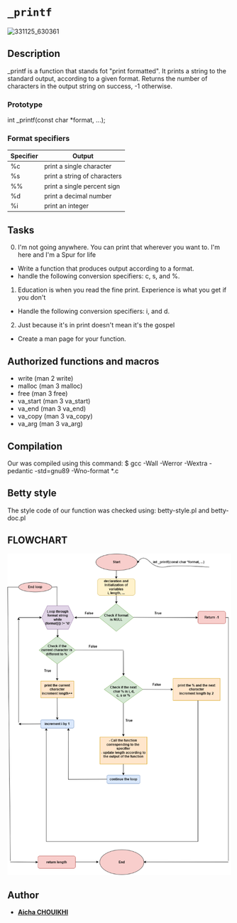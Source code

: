 # **`_printf`**

![331125_630361](https://user-images.githubusercontent.com/124582867/229380110-7673c718-e712-4ac6-aa56-c816d5535188.png)

## Description
_printf is a function that stands fot "print formatted".
It prints a string to the standard output, according to a given format.
Returns the number of characters in the output string on success, -1 otherwise.

### Prototype

int _printf(const char *format, ...);

### Format specifiers

| **Specifier** | **Output**                    |
| ------------- | ----------------------------- |
| %c            | print a single character     |
| %s            | print a string of characters |
| %%            | print a single percent sign  |
| %d            | print a decimal number       |
| %i            | print an integer             |


## Tasks

0. I'm not going anywhere. You can print that wherever you want to. I'm here and I'm a Spur for life
 - Write a function that produces output according to a format.
 - handle the following conversion specifiers: c, s, and %.
1. Education is when you read the fine print. Experience is what you get if you don't
 - Handle the following conversion specifiers: i, and d.
2. Just because it's in print doesn't mean it's the gospel
 - Create a man page for your function.

## Authorized functions and macros

- write (man 2 write)
- malloc (man 3 malloc)
- free (man 3 free)
- va_start (man 3 va_start)
- va_end (man 3 va_end)
- va_copy (man 3 va_copy)
- va_arg (man 3 va_arg)

## Compilation

Our was compiled using this command:
$ gcc -Wall -Werror -Wextra -pedantic -std=gnu89 -Wno-format *.c

## Betty style

The style code of our function was checked using:
betty-style.pl and betty-doc.pl
## FLOWCHART
![Flowchart](https://github.com/Aicha-ch/holbertonschool-printf/blob/master/flow%20chart%20_printf.drawio.png)
## Author
* [**Aicha CHOUIKHI**](https://github.com/Aicha-ch)
